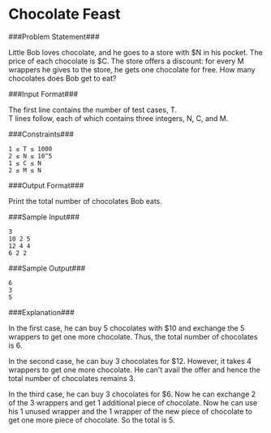 Chocolate Feast
===================

###Problem Statement###

Little Bob loves chocolate, and he goes to a store with $N in his pocket. The price of each chocolate is $C. The store offers a discount: for every M wrappers he gives to the store, he gets one chocolate for free. How many chocolates does Bob get to eat?

###Input Format###

The first line contains the number of test cases, T.  
T lines follow, each of which contains three integers, N, C, and M.

###Constraints###

```
1 ≤ T ≤ 1000 
2 ≤ N ≤ 10^5 
1 ≤ C ≤ N 
2 ≤ M ≤ N
```

###Output Format###

Print the total number of chocolates Bob eats.

###Sample Input###

```
3
10 2 5
12 4 4
6 2 2
```

###Sample Output###

```
6
3
5
```

###Explanation###

In the first case, he can buy 5 chocolates with $10 and exchange the 5 wrappers to get one more chocolate. Thus, the total number of chocolates is 6.

In the second case, he can buy 3 chocolates for $12. However, it takes 4 wrappers to get one more chocolate. He can't avail the offer and hence the total number of chocolates remains 3.

In the third case, he can buy 3 chocolates for $6. Now he can exchange 2 of the 3 wrappers and get 1 additional piece of chocolate. Now he can use his 1 unused wrapper and the 1 wrapper of the new piece of chocolate to get one more piece of chocolate. So the total is 5.